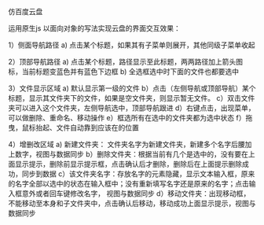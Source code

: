 仿百度云盘

运用原生js 以面向对象的写法实现云盘的界面交互效果：

1）侧面导航路径
   a) 点击某个标题，如果其有子菜单则展开，其他同级子菜单收起

2）顶部导航路径
   a) 点击某个标题，路径显示至此标题，两两路径加上箭头图标，当前标题变蓝色并有蓝色下边框
   b) 全选框选中时下面的文件也都要选中

3）文件显示区域
   a) 默认显示第一级的文件
   b）点击（左侧导航或顶部导航）某个标题，显示其文件夹下的文件，如果是空文件夹，则显示暂无文件。
   c）双击文件夹可以进入这个文件夹，左侧导航选中，顶部导航跟进
   d）右键点击，出现菜单，可以做删除、重命名、移动操作
   e）框选所有在选中的文件夹都为选中状态
   f）拖曳，鼠标抬起、文件自动靠到应该在的位置

4）增删改区域
   a) 新建文件夹： 文件夹名字为新建文件夹，新建多个名字后腰加上数字，视图与数据同步
   b）删除文件夹：根据当前有几个是选中的，没有要在上面显示提示，删除前显示提示框，点击确认后才删除，删除后在上面提示删除成功，同步到数据
   c）该文件夹名字：存放名字的元素隐藏，显示文本输入框，原来的名字全部以选中的状态在输入框中；没有重新填写名字还是原来的名字；点击输入框意外或者回车键修改名字， 
      视图与数据同步
   d）移动文件夹：出现移动框，不能移动至本身和子文件夹中，点击确认后移动，移动成功上面显示提示，视图与数据同步

